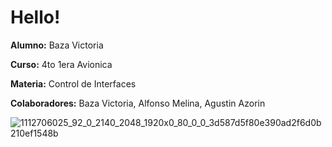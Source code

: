 # Hello!

**Alumno:** Baza Victoria

**Curso:** 4to 1era Avionica

**Materia:** Control de Interfaces

**Colaboradores:** Baza Victoria, Alfonso Melina, Agustin Azorin

![1112706025_92_0_2140_2048_1920x0_80_0_0_3d587d5f80e390ad2f6d0b210ef1548b](https://user-images.githubusercontent.com/101572826/165105835-63cf7343-1c4b-479f-a6f7-96ca20a9870d.jpg)
